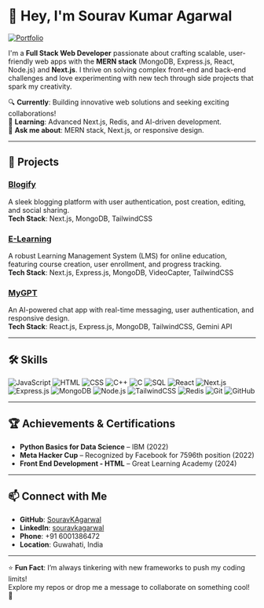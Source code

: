 # 👋 Hey, I'm Sourav Kumar Agarwal

[![Portfolio](https://img.shields.io/badge/Portfolio-Visit%20My%20Portfolio-FF5733?logo=web&logoColor=white&style=flat-square)](https://heysourav.vercel.app)

I'm a **Full Stack Web Developer** passionate about crafting scalable, user-friendly web apps with the **MERN stack** (MongoDB, Express.js, React, Node.js) and **Next.js**. I thrive on solving complex front-end and back-end challenges and love experimenting with new tech through side projects that spark my creativity.

🔍 **Currently**: Building innovative web solutions and seeking exciting collaborations!  
🌱 **Learning**: Advanced Next.js, Redis, and AI-driven development.  
💬 **Ask me about**: MERN stack, Next.js, or responsive design.

---

## 🚀 Projects

### [Blogify](https://github.com/SouravKAgarwal)
A sleek blogging platform with user authentication, post creation, editing, and social sharing.  
**Tech Stack**: Next.js, MongoDB, TailwindCSS

### [E-Learning](https://github.com/SouravKAgarwal)
A robust Learning Management System (LMS) for online education, featuring course creation, user enrollment, and progress tracking.  
**Tech Stack**: Next.js, Express.js, MongoDB, VideoCapter, TailwindCSS

### [MyGPT](https://github.com/SouravKAgarwal)
An AI-powered chat app with real-time messaging, user authentication, and responsive design.  
**Tech Stack**: React.js, Express.js, MongoDB, TailwindCSS, Gemini API

---

## 🛠️ Skills

![JavaScript](https://img.shields.io/badge/JavaScript-F7DF1E?logo=javascript&logoColor=black&style=flat-square)
![HTML](https://img.shields.io/badge/HTML-E34F26?logo=html5&logoColor=white&style=flat-square)
![CSS](https://img.shields.io/badge/CSS-1572B6?logo=css3&logoColor=white&style=flat-square)
![C++](https://img.shields.io/badge/C++-00599C?logo=c%2B%2B&logoColor=white&style=flat-square)
![C](https://img.shields.io/badge/C-A8B9CC?logo=c&logoColor=black&style=flat-square)
![SQL](https://img.shields.io/badge/SQL-4479A1?logo=postgresql&logoColor=white&style=flat-square)
![React](https://img.shields.io/badge/React-61DAFB?logo=react&logoColor=black&style=flat-square)
![Next.js](https://img.shields.io/badge/Next.js-000000?logo=nextdotjs&logoColor=white&style=flat-square)
![Express.js](https://img.shields.io/badge/Express.js-000000?logo=express&logoColor=white&style=flat-square)
![MongoDB](https://img.shields.io/badge/MongoDB-47A248?logo=mongodb&logoColor=white&style=flat-square)
![Node.js](https://img.shields.io/badge/Node.js-339933?logo=nodedotjs&logoColor=white&style=flat-square)
![TailwindCSS](https://img.shields.io/badge/TailwindCSS-38B2AC?logo=tailwindcss&logoColor=white&style=flat-square)
![Redis](https://img.shields.io/badge/Redis-DC382D?logo=redis&logoColor=white&style=flat-square)
![Git](https://img.shields.io/badge/Git-F05032?logo=git&logoColor=white&style=flat-square)
![GitHub](https://img.shields.io/badge/GitHub-181717?logo=github&logoColor=white&style=flat-square)

---

## 🏆 Achievements & Certifications

- **Python Basics for Data Science** – IBM (2022)
- **Meta Hacker Cup** – Recognized by Facebook for 7596th position (2022)
- **Front End Development - HTML** – Great Learning Academy (2024)

---

## 📫 Connect with Me

- **GitHub**: [SouravKAgarwal](https://github.com/SouravKAgarwal)  
- **LinkedIn**: [souravkagarwal](https://linkedin.com/in/souravkagarwal)  
- **Phone**: +91 6001386472  
- **Location**: Guwahati, India

---

⭐️ **Fun Fact**: I’m always tinkering with new frameworks to push my coding limits!  
Explore my repos or drop me a message to collaborate on something cool! 🚀
